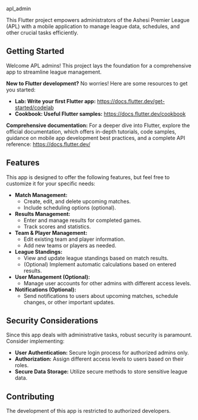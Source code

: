 apl_admin

This Flutter project empowers administrators of the Ashesi Premier League (APL) with a mobile application to manage league data, schedules, and other crucial tasks efficiently.

## Getting Started

Welcome APL admins! This project lays the foundation for a comprehensive app to streamline league management.

**New to Flutter development?** No worries! Here are some resources to get you started:

- **Lab: Write your first Flutter app:** https://docs.flutter.dev/get-started/codelab
- **Cookbook: Useful Flutter samples:** https://docs.flutter.dev/cookbook

**Comprehensive documentation:** For a deeper dive into Flutter, explore the official documentation, which offers in-depth tutorials, code samples, guidance on mobile app development best practices, and a complete API reference: https://docs.flutter.dev/

## Features

This app is designed to offer the following features, but feel free to customize it for your specific needs:

* **Match Management:**
    * Create, edit, and delete upcoming matches.
    * Include scheduling options (optional).
* **Results Management:**
    * Enter and manage results for completed games.
    * Track scores and statistics.
* **Team & Player Management:**
    * Edit existing team and player information.
    * Add new teams or players as needed.
* **League Standings:**
    * View and update league standings based on match results.
    * (Optional) Implement automatic calculations based on entered results.
* **User Management (Optional):**
    * Manage user accounts for other admins with different access levels.
* **Notifications (Optional):**
    * Send notifications to users about upcoming matches, schedule changes, or other important updates.

## Security Considerations

Since this app deals with administrative tasks, robust security is paramount. Consider implementing:

* **User Authentication:** Secure login process for authorized admins only.
* **Authorization:** Assign different access levels to users based on their roles.
* **Secure Data Storage:** Utilize secure methods to store sensitive league data.

## Contributing

The development of this app is restricted to authorized developers.
